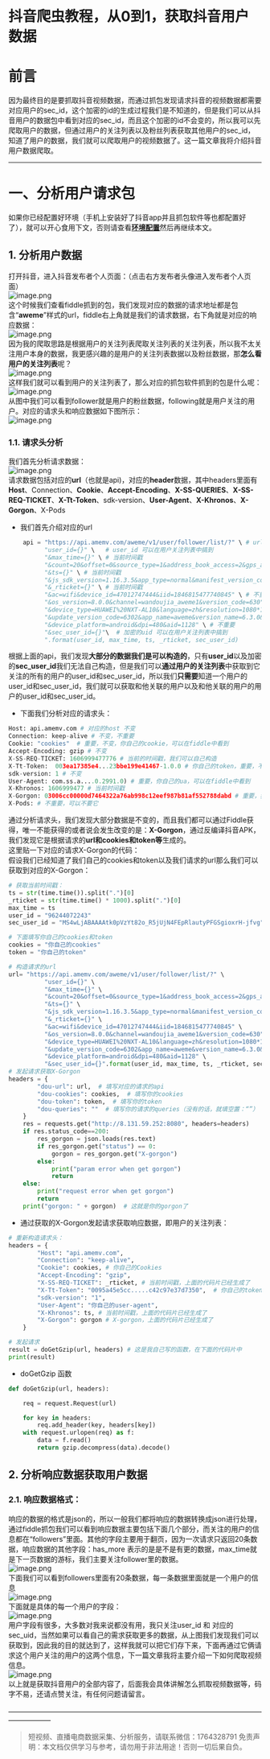 # 抖音爬虫教程，从0到1，获取抖音用户数据

# 前言
因为最终目的是要抓取抖音视频数据，而通过抓包发现请求抖音的视频数据都需要对应用户的sec_id，这个加密的id的生成过程我们是不知道的，但是我们可以从抖音用户的数据包中看到对应的sec_id，而且这个加密的id不会变的，所以我可以先爬取用户的数据，但通过用户的关注列表以及粉丝列表获取其他用户的sec_id，知道了用户的数据，我们就可以爬取用户的视频数据了。这一篇文章我将介绍抖音用户数据爬取。 

---

# 一、分析用户请求包
如果你已经配置好环境（手机上安装好了抖音app并且抓包软件等也都配置好了），就可以开心食用下文，否则请查看[**环境配置**](https://blog.csdn.net/weixin_52148451/article/details/110676766)然后再继续本文。

## 1. 分析用户数据
打开抖音，进入抖音发布者个人页面：（点击右方发布者头像进入发布者个人页面）<br/>![image.png](https://cdn.nlark.com/yuque/0/2020/png/97322/1607389763842-20a91817-e221-48a9-91bd-829e8e4b0c4a.png#align=left&display=inline&height=451&margin=%5Bobject%20Object%5D&name=image.png&originHeight=902&originWidth=513&size=830448&status=done&style=none&width=256.5)<br/>这个时候我们查看fiddle抓到的包，我们发现对应的数据的请求地址都是包含“**aweme**”样式的url，fiddle右上角就是我们的请求数据，右下角就是对应的响应数据：<br/>![image.png](https://cdn.nlark.com/yuque/0/2020/png/97322/1607389782353-fabcf47b-7ee7-4bee-aac3-22f745557df9.png#align=left&display=inline&height=313&margin=%5Bobject%20Object%5D&name=image.png&originHeight=626&originWidth=1920&size=455289&status=done&style=none&width=960)<br/>因为我的爬取思路是根据用户的关注列表爬取关注列表的关注列表，所以我不太关注用户本身的数据，我更感兴趣的是用户的关注列表数据以及粉丝数据，那**怎么看用户的关注列表**呢？<br/>![image.png](https://cdn.nlark.com/yuque/0/2020/png/97322/1607389795426-eb9bbfb4-3b93-4be2-8220-41a0db0ce3b9.png#align=left&display=inline&height=430&margin=%5Bobject%20Object%5D&name=image.png&originHeight=860&originWidth=991&size=799949&status=done&style=none&width=495.5)<br/>这样我们就可以看到用户的关注列表了，那么对应的抓包软件抓到的包是什么呢：<br/>![image.png](https://cdn.nlark.com/yuque/0/2020/png/97322/1607389810957-2b0bb693-9f2a-40d1-b31e-2ed3caf4635a.png#align=left&display=inline&height=103&margin=%5Bobject%20Object%5D&name=image.png&originHeight=205&originWidth=696&size=77406&status=done&style=none&width=348)<br/>从图中我们可以看到follower就是用户的粉丝数据，following就是用户关注的用户。对应的请求头和响应数据如下图所示：<br/>![image.png](https://cdn.nlark.com/yuque/0/2020/png/97322/1607389828519-3c543bad-7d32-408b-b1dd-bf3214e41d7a.png#align=left&display=inline&height=448&margin=%5Bobject%20Object%5D&name=image.png&originHeight=896&originWidth=1214&size=245914&status=done&style=none&width=607)

### 1.1. 请求头分析
我们首先分析请求数据：<br/>![image.png](https://cdn.nlark.com/yuque/0/2020/png/97322/1607389847144-83a087c8-8484-4452-9fc2-4f933aaf3222.png#align=left&display=inline&height=138&margin=%5Bobject%20Object%5D&name=image.png&originHeight=276&originWidth=1205&size=123606&status=done&style=none&width=602.5)<br/>请求数据包括对应的**url**（也就是api)，对应的**header**数据，其中headers里面有**Host**、Connection、**Cookie**、**Accept-Encoding**、**X-SS-QUERIES**、**X-SS-REQ-TICKET**、**X-Tt-Token**、sdk-version、**User-Agent**、**X-Khronos**、**X-Gorgon**、X-Pods

- 我们首先介绍对应的url
```python
    api = "https://api.amemv.com/aweme/v1/user/follower/list/?" \ # url
          "user_id={}" \   # user_id 可以在用户关注列表中搞到
          "&max_time={}" \ # 当前时间戳
          "&count=20&offset=0&source_type=1&address_book_access=2&gps_access=2" \ # 不重要
          "&ts={}" \ # 当前时间戳
          "&js_sdk_version=1.16.3.5&app_type=normal&manifest_version_code=630" \ # 不重要
          "&_rticket={}" \ # 当前时间戳
          "&ac=wifi&device_id=47012747444&iid=1846815477740845" \ # 不重要
          "&os_version=8.0.0&channel=wandoujia_aweme1&version_code=630" \ # 不重要
          "&device_type=HUAWEI%20NXT-AL10&language=zh&resolution=1080*1812&openudid=b202a24eb8c1538a" \ # 不重要
          "&update_version_code=6302&app_name=aweme&version_name=6.3.0&os_api=26&device_brand=HUAWEI&ssmix=a" \ # 不重要
          "&device_platform=android&dpi=480&aid=1128" \ # 不重要
          "&sec_user_id={}"\  # 加密的uid 可以在用户关注列表中搞到
          ".format(user_id, max_time, ts, _rticket, sec_user_id)

```
根据上面的api，我们发现**大部分的数据我们是可以构造的**，只有**user_id**以及加密的**sec_user_id**我们无法自己构造，但是我们可以**通过用户的关注列表**中获取到它关注的所有的用户的user_id和sec_user_id，所以我们**只需要**知道一个用户的user_id和sec_user_id，我们就可以获取和他关联的用户以及和他关联的用户的用户的user_id和sec_user_id。

- 下面我们分析对应的请求头：
```python
Host: api.amemv.com # 对应的host 不变
Connection: keep-alive # 不变，不重要
Cookie: "cookies"  # 重要，不变，你自己的cookie，可以在fiddle中看到
Accept-Encoding: gzip # 不变
X-SS-REQ-TICKET: 1606999477776 # 当前的时间戳，我们可以自己构造
X-Tt-Token:  003ea17385e4...23bbe199e41467-1.0.0 # 你自己的token，重要，不变，可以在fiddle中看到
sdk-version: 1 # 不变
User-Agent: com.ss.a....0.2991.0) # 重要，你自己的ua，可以在fiddle中看到
X-Khronos: 1606999477 # 当前时间戳
X-Gorgon: 03006cc00000d7464322a76ab998c12eef987b81af552788dabd # 重要，我后面会讲怎么获取
X-Pods: # 不重要，可以不要它

```
通过分析请求头，我们发现大部分数据是不变的，而且我们都可以通过Fiddle获得，唯一不能获得的或者说会发生改变的是：**X-Gorgon**，通过反编译抖音APK，我们发现它是根据请求的**url和cookies和token等**生成的。<br/>这里贴一下对应的请求X-Gorgon的代码：<br/>假设我们已经知道了我们自己的cookies和token以及我们请求的url那么我们可以获取到对应的X-Gorgon：
```python
# 获取当前时间戳：
ts = str(time.time()).split(".")[0]
_rticket = str(time.time() * 1000).split(".")[0]
max_time = ts
user_id = "96244072243"
sec_user_id = "MS4wLjABAAAAtk0pVzYt82o_R5jUjN4FEpRlautyPFGSgioxrH-jfvg"

# 下面填写你自己的cookies和token
cookies = "你自己的cookies"
token = "你自己的token"

# 构造请求的url
url= "https://api.amemv.com/aweme/v1/user/follower/list/?" \
          "user_id={}" \
          "&max_time={}" \
          "&count=20&offset=0&source_type=1&address_book_access=2&gps_access=2" \
          "&ts={}" \
          "&js_sdk_version=1.16.3.5&app_type=normal&manifest_version_code=630" \
          "&_rticket={}" \
          "&ac=wifi&device_id=47012747444&iid=1846815477740845" \
          "&os_version=8.0.0&channel=wandoujia_aweme1&version_code=630" \
          "&device_type=HUAWEI%20NXT-AL10&language=zh&resolution=1080*1812&openudid=b202a24eb8c1538a" \
          "&update_version_code=6302&app_name=aweme&version_name=6.3.0&os_api=26&device_brand=HUAWEI&ssmix=a" \
          "&device_platform=android&dpi=480&aid=1128" \
          "&sec_user_id={}".format(user_id, max_time, ts, _rticket, sec_user_id)
# 发起请求获取X-Gorgon
headers = {
        "dou-url": url,  # 填写对应的请求的api
        "dou-cookies": cookies,  # 填写你的cookies
        "dou-token": token,  # 填写你的token
        "dou-queries": ""  # 填写你的请求的queries（没有的话，就填空置：“”）
    }
    res = requests.get("http://8.131.59.252:8080", headers=headers)
    if res.status_code==200:
        res_gorgon = json.loads(res.text)
        if res_gorgon.get("status") == 0:
            gorgon = res_gorgon.get("X-gorgon")
        else:
            print("param error when get gorgon")
            return
    else:
        print("request error when get gorgon")
        return
    print("gorgon: " + gorgon)  # 这就是你的gorgon了

```

- 通过获取的X-Gorgon发起请求获取响应数据，即用户的关注列表：
```python
# 重新构造请求头：
headers = {
        "Host": "api.amemv.com",
        "Connection": "keep-alive",
        "Cookie": cookies, # 你自己的Cookies
        "Accept-Encoding": "gzip",
        "X-SS-REQ-TICKET": _rticket, # 当前时间戳，上面的代码片已经生成了
        "X-Tt-Token": "0095a45e5cc.....c42c97e37d7350",  # 你自己的token
        "sdk-version": "1",
        "User-Agent": "你自己的user-agent", 
        "X-Khronos": ts, # 当前时间戳，上面的代码片已经生成了
        "X-Gorgon": gorgon # X-gorgon，上面的代码片已经生成了
    }

# 发起请求
result = doGetGzip(url, headers) # 这是我自己写的函数，在下面的代码片中
print(result)

```

- doGetGzip 函数
```python
def doGetGzip(url, headers):

    req = request.Request(url)

    for key in headers:
        req.add_header(key, headers[key])
    with request.urlopen(req) as f:
        data = f.read()
        return gzip.decompress(data).decode()

```

## 2. 分析响应数据获取用户数据

### 2.1. 响应数据格式：
响应的数据的格式是json的，所以一般我们都将响应的数据转换成json进行处理，通过fiddle抓包我们可以看到响应数据主要包括下面几个部分，而关注的用户的信息都在“followers”里面。其他的字段主要用于翻页，因为一次请求只返回20条数据，响应数据的其他字段：has_more 表示的是是不是有更的数据，max_time就是下一页数据的游标，我们主要关注follower里的数据。<br/>![image.png](https://cdn.nlark.com/yuque/0/2020/png/97322/1607389867350-8c4e64bf-f84b-4b43-acbb-c410d99471d1.png#align=left&display=inline&height=149&margin=%5Bobject%20Object%5D&name=image.png&originHeight=298&originWidth=458&size=35163&status=done&style=none&width=229)<br/>下面我们可以看到followers里面有20条数据，每一条数据里面就是一个用户的信息<br/>![image.png](https://cdn.nlark.com/yuque/0/2020/png/97322/1607389879977-b6997be2-e9ab-40b5-aa2c-44b7e0a0167f.png#align=left&display=inline&height=270&margin=%5Bobject%20Object%5D&name=image.png&originHeight=540&originWidth=1096&size=61705&status=done&style=none&width=548)<br/>下面就是具体的每一个用户的字段：<br/>![image.png](https://cdn.nlark.com/yuque/0/2020/png/97322/1607389893040-dd5b122a-9c04-412f-a5c6-05dda9cfa3b9.png#align=left&display=inline&height=243&margin=%5Bobject%20Object%5D&name=image.png&originHeight=486&originWidth=1536&size=261358&status=done&style=none&width=768)<br/>用户字段有很多，大多数对我来说都没有用，我只关注user_id 和 对应的 sec_uid，当然如果可以看自己的需求获取更多的数据，从上图我们发现我们可以获取到，因此我的目的就达到了，这样我就可以把它们存下来，下面再通过它俩请求这个用户关注的用户的这两个信息，下一篇文章我将主要介绍一下如何爬取视频信息。<br/>![image.png](https://cdn.nlark.com/yuque/0/2020/png/97322/1607389912135-0502616b-cd6a-4029-86f0-5250e3de91bc.png#align=left&display=inline&height=436&margin=%5Bobject%20Object%5D&name=image.png&originHeight=873&originWidth=720&size=635342&status=done&style=none&width=360)<br/>以上就是获取抖音用户的全部内容了，后面我会具体讲解怎么抓取视频数据等，码字不易，还请点赞关注，有任何问题请留言。<br/>
<br/>——————————————————————————————————————————


>
> 短视频、直播电商数据采集、分析服务，请联系微信：1764328791
> 免责声明：本文档仅供学习与参考，请勿用于非法用途！否则一切后果自负。
> 
